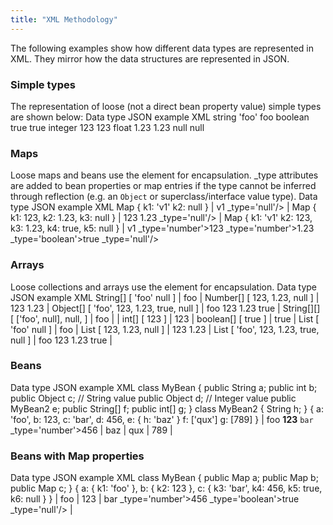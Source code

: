 ```yaml
---
title: "XML Methodology"
---
```


The following examples show how different data types are represented in XML.
They mirror how the data structures are represented in JSON.
### Simple types

The representation of loose (not a direct bean property value) simple types are shown below: Data type JSON example XML string 'foo' foo boolean true true integer 123 123 float 1.23 1.23 null null
### Maps

Loose maps and beans use the element  for encapsulation.
_type attributes are added to bean properties or map entries if the type cannot be inferred through reflection (e.g.
an `Object` or superclass/interface value type).
Data type JSON example XML Map \{ k1: 'v1' k2: null \} |		v1 _type='null'/> |	Map \{ k1: 123, k2: 1.23, k3: null \} |		123 1.23 _type='null'/> |	Map \{ k1: 'v1' k2: 123, k3: 1.23, k4: true, k5: null \} |		v1 _type='number'>123 _type='number'>1.23 _type='boolean'>true _type='null'/>
### Arrays

Loose collections and arrays use the element  for encapsulation.
Data type JSON example XML String[] [ 'foo' null ] |		foo | Number[] [ 123, 1.23, null ] |		123 1.23 | Object[] [ 'foo', 123, 1.23, true, null ] |		foo 123 1.23 true | String[][] [ ['foo', null], null, ] | foo | | int[] [ 123 ] |		123 |	boolean[] [ true ] |		true |	List [ 'foo' null ] |		foo | List [ 123, 1.23, null ] |		123 1.23 | List [ 'foo', 123, 1.23, true, null ] |		foo 123 1.23 true |
### Beans

Data type JSON example XML class MyBean \{ public String a; public int b; public Object c;  // String value public Object d;  // Integer value public MyBean2 e; public String[] f; public int[] g; \} class MyBean2 \{ String h; \} \{ a: 'foo', b: 123, c: 'bar', d: 456, e: \{ h: 'baz' \} f: ['qux'] g: [789] \} |		foo **123** `bar` _type='number'>456 |			baz | qux | 789 |
### Beans with Map properties

Data type JSON example XML class MyBean \{ public Map a; public Map b; public Map c; \} \{ a: \{ k1: 'foo' \}, b: \{ k2: 123 \}, c: \{ k3: 'bar', k4: 456, k5: true, k6: null \} \} | foo | 123 | bar _type='number'>456 _type='boolean'>true _type='null'/> |
